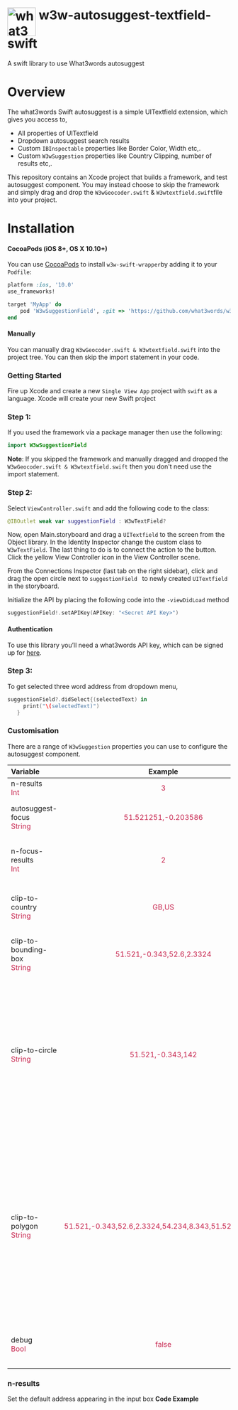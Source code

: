 # <img valign='top' src="https://what3words.com/assets/images/w3w_square_red.png" width="64" height="64" alt="what3words">&nbsp;w3w-autosuggest-textfield-swift

A swift library to use What3words autosuggest

# Overview

The what3words Swift autosuggest is a simple UITextfield extension, which gives you access to, 

* All properties of UITextfield
* Dropdown autosuggest search results 
* Custom `IBInspectable` properties like Border Color, Width etc,.
* Custom `W3wSuggestion` properties like Country Clipping, number of results etc,.

This repository contains an Xcode project that builds a framework, and test autosuggest component.  You may instead choose to skip the framework and simply drag and drop the `W3wGeocoder.swift` & `W3wtextfield.swift`file into your project.


# Installation

#### CocoaPods (iOS 8+, OS X 10.10+)

You can use [CocoaPods](http://cocoapods.org/) to install `w3w-swift-wrapper`by adding it to your `Podfile`:

```ruby
platform :ios, '10.0'
use_frameworks!

target 'MyApp' do
    pod 'W3wSuggestionField', :git => 'https://github.com/what3words/w3w-autosuggest-textfield-swift.git'
end
```

#### Manually

You can manually drag `W3wGeocoder.swift & W3wtextfield.swift` into the project tree.  You can then skip the import statement in your code.

### Getting Started
Fire up Xcode and create a new `Single View App` project with `swift` as a language. Xcode will create your new Swift project

### Step 1:

If you used the framework via a package manager then use the following:

```swift
import W3wSuggestionField
```

**Note**: If you skipped the framework and manually dragged and dropped the `W3wGeocoder.swift & W3wtextfield.swift` then you don't need use the import statement.


### Step 2:

Select `ViewController.swift` and add the following code to the class:

```swift
@IBOutlet weak var suggestionField : W3wTextField?
```

Now, open Main.storyboard and drag a `UITextfield` to the screen from the Object library. In the Identity Inspector change the custom class to `W3wTextField`. The last thing to do is to connect the action to the button. Click the yellow View Controller icon in the View Controller scene.

From the Connections Inspector (last tab on the right sidebar), click and drag the open circle next to `suggestionField ` to newly created `UITextfield` in the storyboard.

Initialize the API by placing the following code into the `-viewDidLoad` method

```swift
suggestionField!.setAPIKey(APIKey: "<Secret API Key>")
```

#### Authentication

To use this library you’ll need a what3words API key, which can be signed up for [here](https://accounts.what3words.com/register?dev=true).


### Step 3:

To get selected three word address from dropdown menu, 

```swift
suggestionField?.didSelect{(selectedText) in
     print("\(selectedText)")
   }
```
### Customisation
There are a range of `W3wSuggestion` properties you can use to configure the autosuggest component.

| Variable      | Example           | Description  |
| :------------ |:-------------:| :-----|
| n-results<br><span style="color:#c7254e">Int</span>      | <span style="color:#c7254e">3</span> | number of results to return |
| autosuggest-focus<br><span style="color:#c7254e">String</span>       | <span style="color:#c7254e">51.521251,-0.203586</span>     |   comma separated lat/lng of point to focus on |
| n-focus-results<br><span style="color:#c7254e">Int</span>   | <span style="color:#c7254e">2</span>      |    the number of results within what is returned to apply the focus to |
| clip-to-country<br><span style="color:#c7254e">String</span>   | <span style="color:#c7254e">GB,US      |    confine results to a given country or comma separated list of countries |
| clip-to-bounding-box<br><span style="color:#c7254e">String</span>   | <span style="color:#c7254e">51.521,-0.343,52.6,2.3324</span>      |    Confine results to a bounding box specified using co-ordinates |
| clip-to-circle<br><span style="color:#c7254e">String</span>   | <span style="color:#c7254e">51.521,-0.343,142</span>      |    Restrict autosuggest results to a circle, specified by lat,lng,kilometres, where kilometres in the radius of the circle. For convenience, longitude is allowed to wrap around 180 degrees. For example 181 is equivalent to -179. |
| clip-to-polygon<br><span style="color:#c7254e">String</span>   | <span style="color:#c7254e">51.521,-0.343,52.6,2.3324,54.234,8.343,51.521,-0.343</span>    |    Restrict autosuggest results to a polygon, specified by a comma-separated list of lat,lng pairs. The polygon should be closed, i.e. the first element should be repeated as the last element; also the list should contain at least 4 entries. The API is currently limited to accepting up to 25 pairs. |
| debug<br><span style="color:#c7254e">Bool</span>   | <span style="color:#c7254e">false</span>      |    output information to console for debugging or throw error |

### n-results
Set the default address appearing in the input box
**Code Example**
